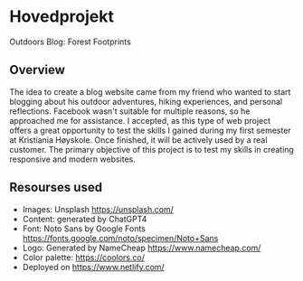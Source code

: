 # Hovedprojekt
Outdoors Blog: Forest Footprints

## Overview
The idea to create a blog website came from my friend who wanted to start blogging about his outdoor adventures, hiking experiences, and personal reflections. 
Facebook wasn't suitable for multiple reasons, so he approached me for assistance. 
I accepted, as this type of web project offers a great opportunity to test the skills I gained during my first semester at Kristiania Høyskole. 
Once finished, it will be actively used by a real customer. The primary objective of this project is to test my skills in creating responsive and modern websites.


## Resourses used
 - Images: Unsplash https://unsplash.com/
 - Content: generated by ChatGPT4
 - Font: Noto Sans by Google Fonts https://fonts.google.com/noto/specimen/Noto+Sans
 - Logo: Generated by NameCheap https://www.namecheap.com/
 - Color palette: https://coolors.co/
 - Deployed on https://www.netlify.com/
